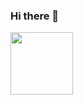 ### Hi there 👋

<div id="header">
  <img src = "https://media.giphy.com/media/u2pmTWUi0MXjyrMaVj/giphy.gif?cid=790b7611hil7l783ohue4isswlr1a3avxdq412ln5sstz3wi&ep=v1_gifs_search&rid=giphy.gif&ct=g" width="100px">
</div>
